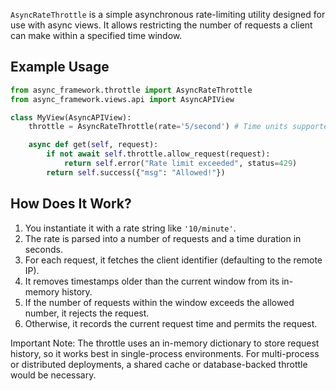 `AsyncRateThrottle` is a simple asynchronous rate-limiting utility designed for use with async views. It allows restricting the number of requests a client can make within a specified time window.

## Example Usage

```python
from async_framework.throttle import AsyncRateThrottle
from async_framework.views.api import AsyncAPIView

class MyView(AsyncAPIView):
    throttle = AsyncRateThrottle(rate='5/second') # Time units supported: second, minute, and hour

    async def get(self, request):
        if not await self.throttle.allow_request(request):
            return self.error("Rate limit exceeded", status=429)
        return self.success({"msg": "Allowed!"})
```

## How Does It Work?

1. You instantiate it with a rate string like `'10/minute'`.
2. The rate is parsed into a number of requests and a time duration in seconds.
3. For each request, it fetches the client identifier (defaulting to the remote IP).
4. It removes timestamps older than the current window from its in-memory history.
5. If the number of requests within the window exceeds the allowed number, it rejects the request.
6. Otherwise, it records the current request time and permits the request.

Important Note: The throttle uses an in-memory dictionary to store request history, so it works best in single-process environments.
For multi-process or distributed deployments, a shared cache or database-backed throttle would be necessary.